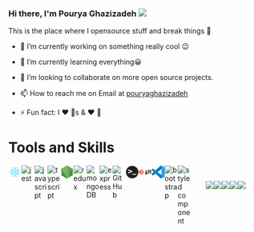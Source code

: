 ### Hi there, I'm Pourya Ghazizadeh <img src="https://media.giphy.com/media/hvRJCLFzcasrR4ia7z/giphy.gif" width="25px">


This is the place where I opensource stuff and break things 🤣

- 🔭 I’m currently working on something really cool 😉
- 🌱 I’m currently learning everything😀
- 👯 I’m looking to collaborate on more open source projects.

- 📫 How to reach me on Email at [pouryaghazizadeh](mailto:pourya.gh095@gmail.com)
- ⚡ Fun fact: I ❤️ 🐶s & ❤️ 🎸




 # Tools and Skills
 <img align="left" alt="React" width="26px" src="https://raw.githubusercontent.com/github/explore/80688e429a7d4ef2fca1e82350fe8e3517d3494d/topics/react/react.png" />







<img align="left" alt="jest" width="26px" src="https://encrypted-tbn0.gstatic.com/images?q=tbn:ANd9GcQvhrq8naaj7Xlpi9YxxJwLUUU4j5H-5-QTlA&usqp=CAU" />





<img align="left" alt="javascript" width="26px" src="https://html5hive.org/wp-content/uploads/2014/06/js_800x800.jpg" />

<img align="left" alt="typescript" width="26px" src="https://iconape.com/wp-content/png_logo_vector/typescript.png" />

<img align="left" alt="Node.js" width="26px" src="https://raw.githubusercontent.com/github/explore/80688e429a7d4ef2fca1e82350fe8e3517d3494d/topics/nodejs/nodejs.png" />

<img align="left" alt="redux" width="26px" src="https://encrypted-tbn0.gstatic.com/images?q=tbn:ANd9GcQABXPUzIiiKfjxkWq9of65KP8nGkN5YzuEdowc8kxTjLAQ13KCUylih0r3dra5tmjeQ5Y&usqp=CAU" />

<img align="left" alt="mongoDB" width="26px" src="https://res.cloudinary.com/crunchbase-production/image/upload/c_lpad,f_auto,q_auto:eco,dpr_1/v1488900822/lvhovgxdslv8tef6nij4.png" />

<img align="left" alt="express" width="26px" src="https://w7.pngwing.com/pngs/925/447/png-transparent-express-js-node-js-javascript-mongodb-node-js-text-trademark-logo.png" />

<img align="left" alt="GitHub" width="26px" src="https://encrypted-tbn0.gstatic.com/images?q=tbn:ANd9GcTet4aJt18bB-nslsyvF5H6nMxg2Ey40dgzanQRGF0vXx8CKWtbXgwd6JdORT2QqtpzUUs&usqp=CAU" />

<img align="left" alt="Terminal" width="26px" src="https://raw.githubusercontent.com/github/explore/80688e429a7d4ef2fca1e82350fe8e3517d3494d/topics/terminal/terminal.png" />

<img align="left" alt="Git" width="26px" src="https://raw.githubusercontent.com/github/explore/80688e429a7d4ef2fca1e82350fe8e3517d3494d/topics/git/git.png" />
<img align="left" alt="Visual Studio Code" width="26px" src="https://raw.githubusercontent.com/github/explore/80688e429a7d4ef2fca1e82350fe8e3517d3494d/topics/visual-studio-code/visual-studio-code.png" />


<!-- <img align="left" alt="express" width="26px" src="" /> -->


<img align="left" alt="bootstrap" width="26px" src="https://encrypted-tbn0.gstatic.com/images?q=tbn:ANd9GcRxQvo7DiCYq0KDfGNiQFlNiaozrX5Ze03TbQ&usqp=CAU" />
<img align="left" alt="styled component" width="26px" src="https://encrypted-tbn0.gstatic.com/images?q=tbn:ANd9GcQIl8qTDfew6MW5sXFilzYfGW8Y5lhU0keo2g&usqp=CAU" />


<br>
<p align="center">
  <img src="https://media3.giphy.com/media/ln7z2eWriiQAllfVcn/200w.webp" width="100"><img src="https://i.giphy.com/media/eNAsjO55tPbgaor7ma/200w.webp" width="100"><img src="https://media3.giphy.com/media/kdFc8fubgS31b8DsVu/giphy.webp" width="100"><img src="https://i.giphy.com/media/KzJkzjggfGN5Py6nkT/200.webp" width="100"><img src="https://i.giphy.com/media/IdyAQJVN2kVPNUrojM/200.webp" width="100">
</p>
<br>
